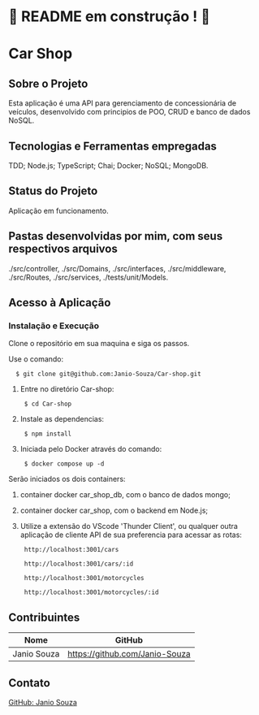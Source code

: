 # :construction: README em construção ! :construction:
<!-- Olá, Tryber!
Esse é apenas um arquivo inicial para o README do seu projeto.
É essencial que você preencha esse documento por conta própria, ok?
Não deixe de usar nossas dicas de escrita de README de projetos, e deixe sua criatividade brilhar!
:warning: IMPORTANTE: você precisa deixar nítido:
- quais arquivos/pastas foram desenvolvidos por você; 
- quais arquivos/pastas foram desenvolvidos por outra pessoa estudante;
- quais arquivos/pastas foram desenvolvidos pela Trybe.
-->

# Car Shop

## Sobre o Projeto
Esta aplicação é uma API para gerenciamento de concessionária de veículos, desenvolvido com principios de POO, CRUD e banco de dados NoSQL.

## Tecnologias e Ferramentas empregadas

TDD;
Node.js;
TypeScript;
Chai;
Docker;
NoSQL;
MongoDB.

## Status do Projeto
Aplicação em funcionamento.

## Pastas desenvolvidas por mim, com seus respectivos arquivos

./src/controller,
./src/Domains,
./src/interfaces,
./src/middleware,
./src/Routes,
./src/services,
./tests/unit/Models.

## Acesso à Aplicação
### Instalação e Execução

Clone o repositório em sua maquina e siga os passos.

Use o comando:

      $ git clone git@github.com:Janio-Souza/Car-shop.git

1. Entre no diretório Car-shop:

        $ cd Car-shop

2. Instale as dependencias:

        $ npm install

3. Iniciada pelo Docker através do comando:
  
        $ docker compose up -d

Serão iniciados os dois containers:
  1. container docker car_shop_db, com o banco de dados mongo;
  2. container docker car_shop, com o backend em Node.js;

4. Utilize a extensão do VScode 'Thunder Client', ou qualquer outra aplicação de cliente API de sua preferencia para acessar as rotas:

        http://localhost:3001/cars
  
        http://localhost:3001/cars/:id
  
        http://localhost:3001/motorcycles
  
        http://localhost:3001/motorcycles/:id

## Contribuintes
|Nome|GitHub|
| -------- | -------- |
|Janio Souza|https://github.com/Janio-Souza|

## Contato
[GitHub: Janio Souza](https://github.com/Janio-Souza)
